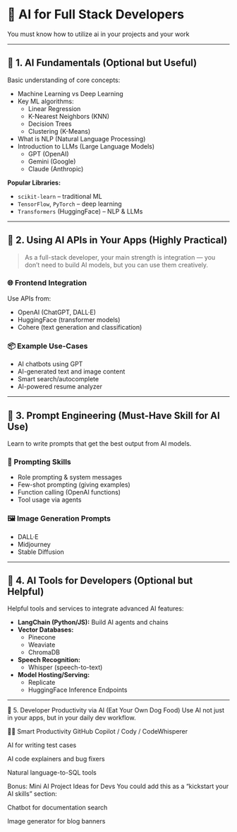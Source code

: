# 🤖 AI for Full Stack Developers

You must know how to utilize ai in your projects and your work 

---

## 🔹 1. AI Fundamentals (Optional but Useful)

Basic understanding of core concepts:

- Machine Learning vs Deep Learning
- Key ML algorithms:
  - Linear Regression
  - K-Nearest Neighbors (KNN)
  - Decision Trees
  - Clustering (K-Means)
- What is NLP (Natural Language Processing)
- Introduction to LLMs (Large Language Models)
  - GPT (OpenAI)
  - Gemini (Google)
  - Claude (Anthropic)

**Popular Libraries:**
- `scikit-learn` – traditional ML
- `TensorFlow`, `PyTorch` – deep learning
- `Transformers` (HuggingFace) – NLP & LLMs

---

## 🔹 2. Using AI APIs in Your Apps (Highly Practical)

> As a full-stack developer, your main strength is integration — you don’t need to build AI models, but you can use them creatively.

### 🌐 Frontend Integration
Use APIs from:
- OpenAI (ChatGPT, DALL·E)
- HuggingFace (transformer models)
- Cohere (text generation and classification)

### 📦 Example Use-Cases
- AI chatbots using GPT
- AI-generated text and image content
- Smart search/autocomplete
- AI-powered resume analyzer

---

## 🔹 3. Prompt Engineering (Must-Have Skill for AI Use)

Learn to write prompts that get the best output from AI models.

### 🧠 Prompting Skills
- Role prompting & system messages
- Few-shot prompting (giving examples)
- Function calling (OpenAI functions)
- Tool usage via agents

### 🖼️ Image Generation Prompts
- DALL·E
- Midjourney
- Stable Diffusion

---

## 🔹 4. AI Tools for Developers (Optional but Helpful)

Helpful tools and services to integrate advanced AI features:

- **LangChain (Python/JS):** Build AI agents and chains
- **Vector Databases:**
  - Pinecone
  - Weaviate
  - ChromaDB
- **Speech Recognition:**
  - Whisper (speech-to-text)
- **Model Hosting/Serving:**
  - Replicate
  - HuggingFace Inference Endpoints

---

🔹 5. Developer Productivity via AI (Eat Your Own Dog Food)
Use AI not just in your apps, but in your daily dev workflow.

👨‍💻 Smart Productivity
GitHub Copilot / Cody / CodeWhisperer

AI for writing test cases

AI code explainers and bug fixers

Natural language-to-SQL tools

Bonus: Mini AI Project Ideas for Devs
You could add this as a “kickstart your AI skills” section:

Chatbot for documentation search

Image generator for blog banners

